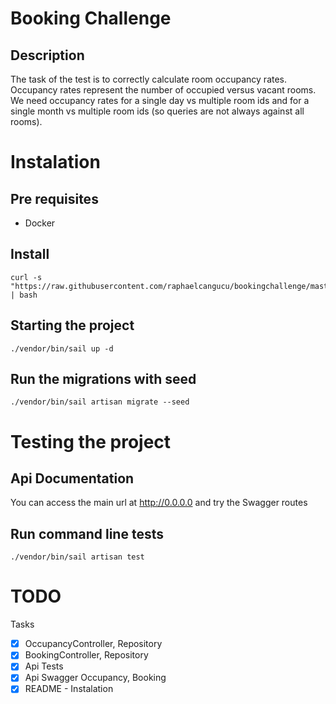 # Booking Challenge

## Description

The task of the test is to correctly calculate room occupancy rates. 
Occupancy rates represent the number of occupied versus vacant rooms. We need occupancy rates for a single day vs multiple room ids and for a single month vs multiple room ids (so queries are not always against all rooms).

# Instalation

## Pre requisites

- Docker

## Install

    curl -s "https://raw.githubusercontent.com/raphaelcangucu/bookingchallenge/master/install" | bash

## Starting the project

    ./vendor/bin/sail up -d
    
## Run the migrations with seed

    ./vendor/bin/sail artisan migrate --seed

# Testing the project

## Api Documentation

You can access the main url at http://0.0.0.0  and try the Swagger routes

## Run command line tests

    ./vendor/bin/sail artisan test
# TODO

Tasks

- [x] OccupancyController, Repository
- [x] BookingController, Repository
- [x] Api Tests
- [x] Api Swagger Occupancy, Booking
- [x] README - Instalation